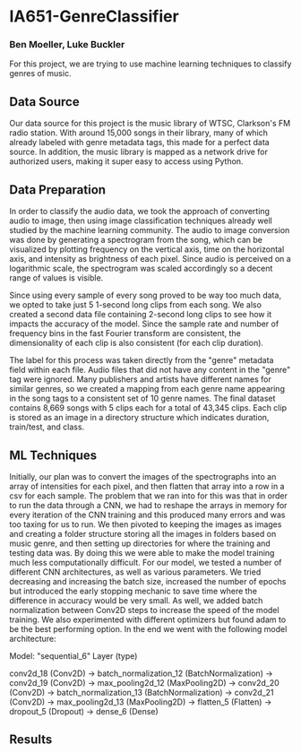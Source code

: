 # IA651-GenreClassifier
### Ben Moeller, Luke Buckler

For this project, we are trying to use machine learning techniques to classify genres of music.

## Data Source
Our data source for this project is the music library of WTSC, Clarkson's FM radio station. With around 15,000 songs in their library, many of which already labeled with genre metadata tags, this made for a perfect data source. In addition, the music library is mapped as a network drive for authorized users, making it super easy to access using Python.

## Data Preparation
In order to classify the audio data, we took the approach of converting audio to image, then using image classification techniques already well studied by the machine learning community. The audio to image conversion was done by generating a spectrogram from the song, which can be visualized by plotting frequency on the vertical axis, time on the horizontal axis, and intensity as brightness of each pixel. Since audio is perceived on a logarithmic scale, the spectrogram was scaled accordingly so a decent range of values is visible.

Since using every sample of every song proved to be way too much data, we opted to take just 5 1-second long clips from each song. We also created a second data file containing 2-second long clips to see how it impacts the accuracy of the model. Since the sample rate and number of frequency bins in the fast Fourier transform are consistent, the dimensionality of each clip is also consistent (for each clip duration).

The label for this process was taken directly from the "genre" metadata field within each file. Audio files that did not have any content in the "genre" tag were ignored. Many publishers and artists have different names for similar genres, so we created a mapping from each genre name appearing in the song tags to a consistent set of 10 genre names. The final dataset contains 8,669 songs with 5 clips each for a total of 43,345 clips. Each clip is stored as an image in a directory structure which indicates duration, train/test, and class.

## ML Techniques
Initially, our plan was to convert the images of the spectrographs into an array of intensities for each pixel, and then flatten that array into a row in a csv for each sample. The problem that we ran into for this was that in order to run the data through a CNN, we had to reshape the arrays in memory for every iteration of the CNN training and this produced many errors and was too taxing for us to run. We then pivoted to keeping the images as images and creating a folder structure storing all the images in folders based on music genre, and then setting up directories for where the training and testing data was. By doing this we were able to make the model training much less computationally difficult. For our model, we tested a number of different CNN architectures, as well as various parameters. We tried decreasing and increasing the batch size, increased the number of epochs but introduced the early stopping mechanic to save time where the difference in accuracy would be very small. As well, we added batch normalization between Conv2D steps to increase the speed of the model training. We also experimented with different optimizers but found adam to be the best performing option. In the end we went with the following model architecture:

Model: "sequential_6"
Layer (type)   

conv2d_18 (Conv2D) -> batch_normalization_12 (BatchNormalization) -> conv2d_19 (Conv2D) -> max_pooling2d_12 (MaxPooling2D) -> conv2d_20 (Conv2D) -> batch_normalization_13 (BatchNormalization) -> conv2d_21 (Conv2D) -> max_pooling2d_13 (MaxPooling2D) -> flatten_5 (Flatten) -> dropout_5 (Dropout) -> dense_6 (Dense) 

## Results

